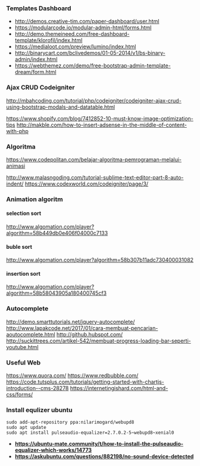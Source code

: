 ### Templates Dashboard
* http://demos.creative-tim.com/paper-dashboard/user.html
* https://modularcode.io/modular-admin-html/forms.html
* http://demo.themeineed.com/free-dashboard-template/klorofil/index.html
* https://medialoot.com/preview/lumino/index.html
* http://binarycart.com/bclivedemos/01-05-2014/v1/bs-binary-admin/index.html
* https://webthemez.com/demo/free-bootstrap-admin-template-dream/form.html

### Ajax CRUD Codeigniter
http://mbahcoding.com/tutorial/php/codeigniter/codeigniter-ajax-crud-using-bootstrap-modals-and-datatable.html

https://www.shopify.com/blog/7412852-10-must-know-image-optimization-tips
http://makble.com/how-to-insert-adsense-in-the-middle-of-content-with-php

### Algoritma
https://www.codepolitan.com/belajar-algoritma-pemrograman-melalui-animasi


http://www.malasngoding.com/tutorial-sublime-text-editor-part-8-auto-indent/
https://www.codexworld.com/codeigniter/page/3/


### Animation algoritm
#### selection sort
http://www.algomation.com/player?algorithm=58b449db0e406f04000c7133
#### buble sort
http://www.algomation.com/player?algorithm=58b307b11adc730400031082
#### insertion sort
http://www.algomation.com/player?algorithm=58b58043905a180400745cf3

### Autocomplete
http://demo.smarttutorials.net/jquery-autocomplete/
http://www.lapakcode.net/2017/01/cara-membuat-pencarian-aoutocomplete.html
http://github.hubspot.com/
http://suckittrees.com/artikel-542/membuat-progress-loading-bar-seperti-youtube.html

### Useful Web
https://www.quora.com/
https://www.redbubble.com/
https://code.tutsplus.com/tutorials/getting-started-with-chartjs-introduction--cms-28278
https://internetingishard.com/html-and-css/forms/


### Install equlizer ubuntu
```sudo add-apt-repository ppa:nilarimogard/webupd8``` <br>
```sudo apt update``` <br>
```sudo apt install pulseaudio-equalizer=2.7.0.2-5~webupd8~xenial0``` <br>

* **https://ubuntu-mate.community/t/how-to-install-the-pulseaudio-equalizer-which-works/14773** <br>
* **https://askubuntu.com/questions/882198/no-sound-device-detected**


